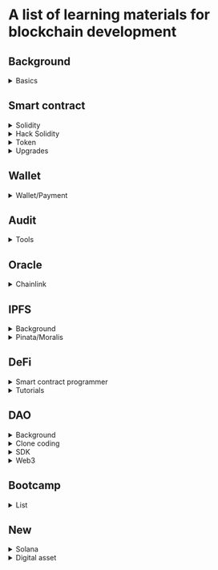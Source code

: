 # A list of learning materials for blockchain development

## Background

<details>
<summary>Basics</summary>

1. [Create A Blockchain in Golang Under 5 mins | Blockchain Go | Golang Tutorial](https://youtu.be/fR_MTQ2GG-8)
1. [💵 Figuring out Proof of Stake! (Building my Own Blockchain)](https://youtu.be/TlvqC6oAuL0)

</details>

## Smart contract

<details>
<summary>Solidity</summary>

1. [Verify Signature | Solidity 0.8](https://youtu.be/vYwYe-Gv_XI)
1. [Multiple Inheritances | Solidity 0.8](https://youtu.be/ITxPOG9Djwc)
1. [Create2 | Solidity 0.8](https://youtu.be/883-koWrsO4)
1. [Time Lock | Solidity 0.8](https://youtu.be/P1f2a5Ckjpg)
1. [WETH | Solidity 0.8](https://youtu.be/UqKQ1bTatUs)
1. [Vault | Solidity 0.8](https://youtu.be/HHoa0c3AOqo)
1. [Multi Delegatecall | Solidity 0.8](https://youtu.be/NkTWU6tc9WU)
1. [Multi Call | Solidity 0.8](https://youtu.be/PDR054Cy8qM)
1. [Learning Solidity : Tutorial 3 Custom Modifiers and Error Handling](https://youtu.be/3ObTNzDM3wI)
1. [Learning Solidity : Tutorial 5 Event logging and Transaction Information](https://youtu.be/Jlq997yOoRs)
1. [Learning Solidity : Tutorial 7 Extending String Functionality and Bytes](https://youtu.be/6iiWwT0O2fY)
1. [How to Organize a Diamond with Facets](https://youtu.be/qHMdqHJMXww)
1. [Hardhat Blockchain Programming Tutorials](https://youtube.com/playlist?list=PLFPZ8ai7J-iR-ysy5PeYDgWLu2513aO0i)
1. [Learning Solidity : Tutorial 30 Gas Explained](https://youtu.be/sPrYkYk_Beo)
1. [EVM Opcodes for Gas Optimizations](https://youtu.be/M8_4THWJkHQ)
1. [Alex Roan: Hitchhiker’s Guide to the EVM](https://youtu.be/zgukojxyHKc)
1. [EVM Bytecode ABI Gas and Gas Price](https://youtu.be/HcOWNxL3Iy0)
1. [Blockchain Layer 2 solution](https://youtube.com/playlist?list=PLO5VPQH6OWdVvoL67S09cU2gVoVpYocfn)
1. [10 Hardhat Best Practices👷‍♂️Do you know them all? Solidity Tutorial [2022]](https://youtu.be/hMmDCczYBs4)
1. [Ethereum 2.0 - The entire roadmap!](https://youtu.be/HXdIF2Kp5A8)
1. [GoEthereum install and how to interact with geth](https://youtu.be/a_p70Y-0Q7w)
1. [Fuzzing Timestamp and Caller with Echidna](https://youtu.be/dpK9a4WRXtA)
1. [Smart contract Fuzzing | Consensys Dilligence](https://youtu.be/LRyyNzrqgOc)
1. [Finding Bugs with Echidna](https://youtu.be/vCTnI2nDnAw)
1. [Learn Solidity (0.5) - Merkle Tree](https://youtu.be/n6nEPaE7KZ8)
1. [Using Merkle Trees for NFT Whitelists - JavaScript Tutorial (ERC-721, NFT, Whitelist, Solidity)](https://youtu.be/PekgJfLb6ak)
1. [Will it scale - Solidity](https://youtube.com/playlist?list=PL16WqdAj66SCOdL6XIFbke-XQg2GW_Avg)
1. [Indexing Smart Contracts with OpenZeppelin Subgraphs & The Graph](https://youtu.be/qmTqBWQBnow)

</details>

<details>
<summary>Hack Solidity</summary>

1. [Reentrancy | Hack Solidity (0.6)](https://youtu.be/4Mm3BCyHtDY)
1. [Arithmetic Overflow and Underflow | Hack Solidity (0.6)](https://youtu.be/zqHb-ipbmIo)
1. [Forcefully Send Ether with selfdestruct | Hack Solidity (0.6)](https://youtu.be/cODYglsn3bs)
1. [Accessing Private Data | Hack Solidity (0.6)](https://youtu.be/Gg6nt3YW74o)
1. [Unsafe Delegatecall (part 1) | Hack Solidity (0.6)](https://youtu.be/bqn-HzRclps)
1. [Unsafe Delegatecall (part 2) | Hack Solidity (0.6)](https://youtu.be/oinniLm5gAM)
1. [Denial of Service | Hack Solidity (0.6)](https://youtu.be/qtLI7K1L1bg)
1. [Phishing with tx.origin | Hack Solidity (0.6)](https://youtu.be/mk4wDlVB4ro)
1. [Hiding Malicious Code | Hack Solidity (0.6)](https://youtu.be/qDYlauM00lY)
1. [Honeypot | Hack Solidity (0.6)](https://youtu.be/d0q5zVnNLWs)
1. [Front Running | Hack Solidity (0.6)](https://youtu.be/MN55R440twQ)
1. [Block Timestamp Manipulation | Hack Solidity (0.6)](https://youtu.be/u_qlgw2G5wM)
1. [Signature Replay | Hack Solidity (0.6)](https://youtu.be/jq1b-ZDRVDc)
1. [Decentralized Applications Architecture: Wallet, Frontend, Backend & Smart Contract](https://youtu.be/JUXeIIhOxpE)
</details>

<details>
<summary>Token</summary>

1. [Ethereum Tokens: ERC1155 Tutorial (Fungible AND Non-Fungible Tokens)](https://youtu.be/Mnv4rNcTumA)
1. [ERC1155 NFT Token Standard - Explained](https://youtu.be/XNWd8Nl3rhA)
1. [Solidity Basics: Creating your first NFT ERC/PRC-1155 Project.](https://youtu.be/XRKf1mpeOHU)
1. [How to store NFT metadata URI in ERC1155 Solidity 🧐](https://youtu.be/19SSvs32m8I)
1. [NFT Metadata](https://youtu.be/HeJrv_WOqcY)
1. [Real World ICO](https://youtube.com/playlist?list=PLS5SEs8ZftgULF-lbxy-is9x_7mTMHFIN)
1. [ERC1155 NFT Token Standard - Explained](https://youtu.be/XNWd8Nl3rhA)
</details>

<details>
<summary>Upgrades</summary>

1. [Open Zeppelin Upgradeable Contracts - Unsafe Code](https://youtu.be/XmxfB5JOt1Q)
1. [Managing Smart Contract Upgrades with Defender](https://youtu.be/2T3vD5gFJAc)
1. [Automate Smart Contract Workflows](https://youtu.be/5iqYie6sJpE)
1. [Managing Smart Contract Upgrades with Defender](https://youtu.be/2T3vD5gFJAc)
1. [Automate Smart Contract Workflows](https://youtu.be/5iqYie6sJpE)
1. [Cheap Contract Deployment Through Clones](https://youtu.be/3Mw-pMmJ7TA)
1. [EIP 2535 Diamond Standard](https://youtu.be/p1S7UJehO64)

</details>

## Wallet

<details>
<summary>Wallet/Payment</summary>

1. [Multi-sig wallet in Solidity](https://youtu.be/Tcu6WiD_YC0)
1. [Create a Multi-Signature Wallet - Solidity Tutorial](https://youtu.be/Yx0oifA9j6I)
1. [How to setup an Ethereum Node securely | Full Mode or Light Mode](https://youtu.be/ftS-SlzCCn4)
1. [Electrum Wallet Tutorial (Basic Setup + Multisig)](https://youtu.be/XNgRVMWCPs8)
1. [How to Code a Blockchain Wallet Step-by-Step](https://youtu.be/wSTbBIK8qrY)
1. [Get Paid with Crypto in your App // Coinbase Commerce Tutorial](https://youtu.be/sZif1kuAjcY)
1. [How do Hierarchical Deterministic Wallets work? | Part 13 Cryptography Crashcourse](https://youtu.be/nF2l6mdi7Ts)
1. [Blockchain tutorial 29: Hierarchical Deterministic wallet - BIP32 and BIP44](https://youtu.be/2HrMlVr1QX8)
1. [054 Hierarchically Deterministic HD Wallets](https://youtu.be/XkhKlDrSG2I)
</details>

## Audit

<details>
<summary>Tools</summary>

1. [How to find Solidity vulnerabilities](https://youtu.be/R1eZCmR91vQ)
1. [Mocha - Javascript unit testing framework](https://youtube.com/playlist?list=PLgbtO1Bcz4C-vU0JLfDBsZGbSUdNX4mQ8)

</details>

## Oracle

<details>
<summary>Chainlink</summary>

- [What Is Chainlink?](https://youtu.be/tIUHQ7sDoaU)
- [Wildcards and Chainlink VRF: Bringing Verifiable Randomness to NFTs](https://youtu.be/rpQCKoRvyR4)
- [Chainlink API Call [See Description] | Chainlink Engineering Tutorials](https://youtu.be/ay4rXZhAefs)
- [[See Description] Connect any API to your smart contract | Chainlink Engineering Tutorials](https://youtu.be/AtHp7me2Yks)
- [Chainlink keepers](https://youtube.com/playlist?list=PLVP9aGDn-X0RloqS1uYcuaPSW3GIgoCkg)
- [Chainlink data feeds](https://youtube.com/playlist?list=PLVP9aGDn-X0RloqS1uYcuaPSW3GIgoCkg)
- [Testing with hardhat](https://youtu.be/0r7mgJTeoD0)
- [Adapter.js - A Chainlink External Adapter for Fetching Data & Executing Custom JavaScript](https://youtu.be/V_P_IAfr22I)
- [Testing with Brownie](https://youtu.be/uR3VKVQtYhQ)
- [Testing Smart Contracts & Multi-Chains | Chainlink Hackathon Workshop](https://youtu.be/d8SqLaH8pu0)
- []()
</details>

## IPFS

<details>
<summary>Background</summary>

1. [IPFS Tutorials](https://youtube.com/playlist?list=PLNblnG6W6-KImttnlK9zRdJ_iqyUMvHz7)
1. [Uploading an NFT image to IPFS using the Pinata API](https://youtu.be/F6Z2jELdZpI)
1. [Learn How to Easily Create Your Own Dedicated IPFS Gateway](https://youtu.be/v6lZbi12I9w)

</details>

<details>
<summary>Pinata/Moralis</summary>

1. [Secure your NFT files with CIDs](https://youtu.be/ibKOfLtPH-0)
1. [How to Upload your Files and objects to IPFS (Using Moralis)](https://youtu.be/jRjFn__kVJM)
</details>

## DeFi

<details>
<summary>Smart contract programmer</summary>

1. [Uniswap V2 - Swap Tokens | DeFi](https://youtu.be/qB2Ulx201wY)
1. [Uniswap V2 - Pricing | DeFi](https://youtu.be/IL7cRj5vzEU)
1. [Uniswap V2 - Add Liquidity | DeFi](https://youtu.be/816kTTNzcHs)
1. [Uniswap V2 - How Much Tokens Can I Add to Liquidity Pool | DeFi](https://youtu.be/YfLmaCaVYn8)
1. [Uniswap V2 - Optimal One-sided Supply | DeFi](https://youtu.be/1ivHqueaTVo)
1. [Uniswap V2 - Flash Swap | DeFi](https://youtu.be/MxTgk-kvtRM)
1. [Uniswap V2 Price Oracle | DeFi](https://youtu.be/Ar4Ik7Bov0U)
1. [Chainlink - Price Oracle | DeFi](https://youtu.be/PSJarTvQvtE)

1. [Curve - Exchange | DeFi](https://youtu.be/uB78gRsE5cI)
1. [Curve - Math | DeFi](https://youtu.be/GuD3jkPgPgU)
1. [Curve - Code Explaind - get_y() | DeFi](https://youtu.be/jAhKbxoeskQ)
1. [Curve - How to Add and Remove Liquidity | DeFi](https://youtu.be/uYvgwdhN_Ys)
1. [Aave - Flash Loan | DeFi](https://youtu.be/_GZHt-FVAQs)
1. [DyDx - Flash Loan | DeFi](https://youtu.be/HKx89FhZNls)
1. [WETH - Flash Mint | DeFi](https://youtu.be/4a-vutuyTUU)

1. [Compound - Supply and Redeem | DeFi](https://youtu.be/dHKLcbqFzvE)
1. [Compound - Borrow and Repay | DeFi](https://youtu.be/d9_ZEvLDSl8)
1. [Compound - Liquidation | DeFi](https://youtu.be/w-oVV0Ie3Fw)
1. [Compound - Long and Short | DeFi](https://youtu.be/pl6iNIL72kY)
1. [How to Use Tornado Cash | DeFi + Zero Knowledge Proof](https://youtu.be/kpxHq2Nwzrc)
1. [Tornado Cash - How it Works | DeFi + Zero Knowledge Proof](https://youtu.be/z_cRicXX1jI)
1. [Synthetix Staking Rewards Contract Explained - Part 0 - Math | DeFi](https://youtu.be/6ZO5aYg1GI8)
1. [Synthetix Staking Rewards Contract Explained - Part 1 - More Math | DeFi](https://youtu.be/LWWsjw3cgDk)
1. [Synthetix Staking Rewards Contract Explained - Part 2 - Algorithm | DeFi](https://youtu.be/YqpRwJDz3xg)
1. [Synthetix Staking Rewards Contract Explained - Part 3 - Code | DeFi](https://youtu.be/pFX1-kNrJFU)

1. [Unstoppable - Damn Vulnerable DeFi | CTF](https://youtu.be/A5s9aez43Co)
1. [Time Weighted Average Price Math | DeFi](https://youtu.be/FNpkUNHHn7c)
1. [Constant Product AMM Spot Price | DeFi](https://youtu.be/a56XeddkOtA)
1. [Constant Product AMM Spot Price Examples | DeFi](https://youtu.be/bppm8CjW3_o)
1. [Uniswap V3 TWAP Math | DeFi](https://youtu.be/X08RCcon1Iw)
1. []()
1. []()
1. []()
1. []()
</details>

<details>
<summary>Tutorials</summary>

1. [Fork Uniswap & Create Your Own Sushiswap | Full Tutorial](https://youtu.be/U3fTTqHy7F4)
1. [DeFi + NFT Tutorial | Code a Token (Solidity + Tests)](https://youtu.be/9CBDj5A-zz4Re-Fungible)
1. [Uniswap Tutorial for Developers (Solidity & Javascript)](https://youtu.be/0Im5iaYoz1Y)
1. [Chainlink - Price Oracle | DeFi](https://youtu.be/PSJarTvQvtE)
1. [START HERE TO MASTER DEFI!](https://youtu.be/uojMX_zXqhE)
1. []()
1. []()
1. []()
</details>

## DAO

<details>
<summary>Background</summary>

1. [What is a DAO? How to Build a DAO? (High Level)](https://youtu.be/X_QKZzd68ro)
</details>

<details>
<summary>Clone coding</summary>

1. [Building a Cross-Chain Asset Bridge - Web3 Programming Tutorial](https://youtu.be/UkWj7rwOGGc)
1. [How to Create a DEX Like Uniswap FULL COURSE](https://youtu.be/XOvtnDx1m5c)
1. [Solidity & Ethereum Application Development](https://youtube.com/playlist?list=PLNLh1EyDzSGP-lkNCBhCptoJ-NMu_BYfS)
1. [Create a token on Binance Smart Chain | Beginner Tutorial](https://youtu.be/Q_wK6N9GtS8)
1. [Private Geth PoA Ethereum Network Setup Tutorial](https://youtube.com/playlist?list=PLkM0MH7Grb25poKEiId5pEQg-OzLQRNM4)
1. [Golang-ethereum](https://youtube.com/playlist?list=PLay9kDOVd_x7hbhssw4pTKZHzzc6OG0e_)
1. [Create A Voting dApp Using Ethers.js](https://youtube.com/playlist?list=PLQbzkJk10-f4vO1hbVebswcSodaUYIeKp)

</details>

<details>
<summary>SDK</summary>

1. [Make Your Own Blockchain in Cosmos SDK](https://youtu.be/SJOFxWGd2LE)
1. []()
1. []()
1. []()
1. []()
</details>

<details>
<summary>Web3</summary>

1. [Interact with Smart Contracts in React w/ Web3.js | Beginner Web3 Tutorial](https://youtu.be/h9PdvEDuZS8)
1. [Ethers.js Crash Course | Interact with Blockchain using Javascript](https://youtu.be/x61ntVrOz_c)
1. [Offchain Approval with ERC20 Permit and Ethers.js](https://youtu.be/Sib9_yW_rLY)
1. [Visualize Solidity Smart Contracts with VS Code Extension](https://www.youtube.com/watch?v=v3QexBRxPJA)
1. []()
1. []()
</details>

## Bootcamp

<details>
<summary>List</summary>

1. [How to Become an Ethereum Smart Contract Engineer | Road Map 2021](https://youtu.be/WFjeWP148jM)
1. [Ethereum Engineering Group](https://www.youtube.com/c/EthereumEngineeringGroup)
1. [Chainlink - blockchain free code camp](https://youtube.com/playlist?list=PLVP9aGDn-X0QRGpzjx3av5lDH6msuAeyU)
1. [Solana Developer Bootcamp 2022](https://youtube.com/playlist?list=PLVP9aGDn-X0R3Zy27JY4eeuarHSA_syKx)
1. [Become a Web 3 & Blockchain Developer in 2022 | Practical Step by Step Solidity and Web3 Roadmap](https://youtu.be/aVQJGr2J8io)
1. [Chainlink - blockchain free code camp](https://youtube.com/playlist?list=PLVP9aGDn-X0QRGpzjx3av5lDH6msuAeyU)

</details>

## New

<details>
<summary>Solana</summary>

1. [Building your first dApp on Solana](https://youtu.be/2ODRsK31IWk)
</details>

<details>
<summary>Digital asset</summary>

- [What are Asset Backed Securities?](https://youtu.be/NFAOCYEj_hw)
</details>
